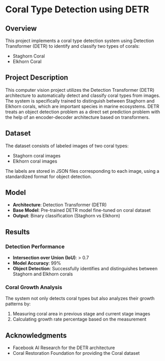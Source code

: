 # Coral Type Detection using DETR

## Overview
This project implements a coral type detection system using Detection Transformer (DETR) to identify and classify two types of corals:
- Staghorn Coral
- Elkhorn Coral

## Project Description
This computer vision project utilizes the Detection Transformer (DETR) architecture to automatically detect and classify coral types from images. The system is specifically trained to distinguish between Staghorn and Elkhorn corals, which are important species in marine ecosystems. DETR treats an object detection problem as a direct set prediction problem with the help of an encoder-decoder architecture based on transformers. 

## Dataset
The dataset consists of labeled images of two coral types:
- Staghorn coral images
- Elkhorn coral images

The labels are stored in JSON files corresponding to each image, using a standardized format for object detection.

## Model
- **Architecture**: Detection Transformer (DETR)
- **Base Model**: Pre-trained DETR model fine-tuned on coral dataset
- **Output**: Binary classification (Staghorn vs Elkhorn)

## Results

### Detection Performance
- **Intersection over Union (IoU)**: > 0.7
- **Model Accuracy**: 99%
- **Object Detection**: Successfully identifies and distinguishes between Staghorn and Elkhorn corals

### Coral Growth Analysis
The system not only detects coral types but also analyzes their growth patterns by:
1. Measuring coral area in previous stage and current stage images
2. Calculating growth rate percentage based on the measurement

## Acknowledgments
- Facebook AI Research for the DETR architecture
- Coral Restoration Foundation for providing the Coral dataset

